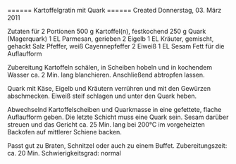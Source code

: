 
====== Kartoffelgratin mit Quark ======
Created Donnerstag, 03. März 2011

Zutaten für 2 Portionen
500 g 	Kartoffel(n), festkochend
250 g 	Quark (Magerquark)
1 EL         Parmesan, gerieben
2  	        Eigelb
1 EL 	Kräuter, gemischt, gehackt
  	Salz
  	Pfeffer, weiß
  	Cayennepfeffer
2  	Eiweiß
1 EL 	Sesam
  	Fett für die Auflaufform

Zubereitung
Kartoffeln schälen, in Scheiben hobeln und in kochendem Wasser ca. 2 Min. lang blanchieren. Anschließend abtropfen lassen.

Quark mit Käse, Eigelb und Kräutern verrühren und mit den Gewürzen abschmecken.
Eiweiß steif schlagen und unter den Quark heben.

Abwechselnd Kartoffelscheiben und Quarkmasse in eine gefettete, flache Auflaufform geben. Die letzte Schicht muss eine Quark sein.
Sesam darüber streuen und das Gericht ca. 25 Min. lang bei 200°C im vorgeheizten Backofen auf mittlerer Schiene backen.

Passt gut zu Braten, Schnitzel oder auch zu einem Buffet.
Zubereitungszeit: 	ca. 20 Min.
Schwierigkeitsgrad: 	normal

